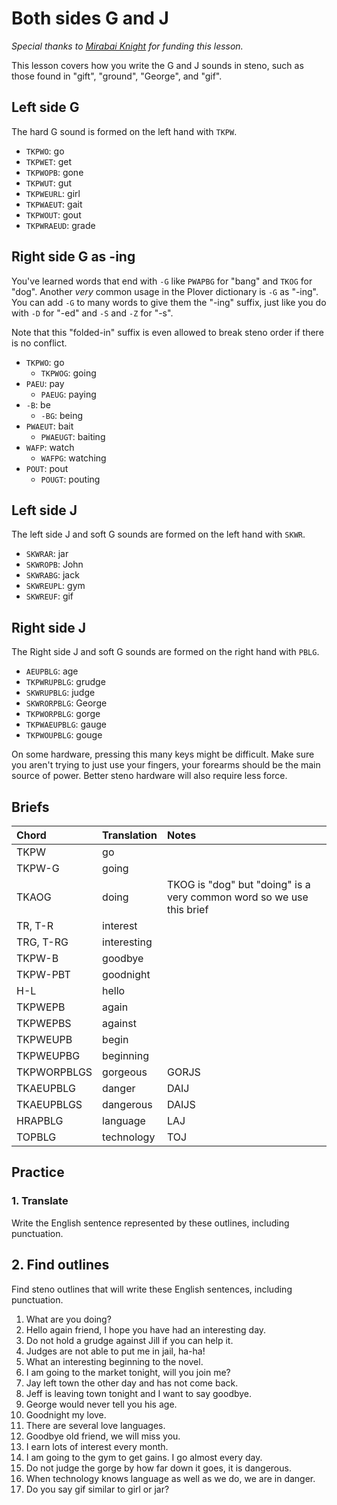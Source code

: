 # Both sides G and J

_Special thanks to [_Mirabai Knight_](http://stenoknight.com) for funding this lesson._

This lesson covers how you write the G and J sounds in steno, such as those found in "gift", "ground", "George", and "gif".

## Left side G

The hard G sound is formed on the left hand with `TKPW`.

<Steno-Display labels="all" stroke="G" />

- `TKPWO`: go
- `TKPWET`: get
- `TKPWOPB`: gone
- `TKPWUT`: gut
- `TKPWEURL`: girl
- `TKPWAEUT`: gait
- `TKPWOUT`: gout
- `TKPWRAEUD`: grade

## Right side G as -ing

You've learned words that end with `-G` like `PWAPBG` for "bang" and `TKOG` for "dog". Another _very_ common usage in the Plover dictionary is `-G` as "-ing". You can add `-G` to many words to give them the "-ing" suffix, just like you do with `-D` for "-ed" and `-S` and `-Z` for "-s".

<Steno-Display labels="all" stroke="-G" />

Note that this "folded-in" suffix is even allowed to break steno order if there is no conflict.

- `TKPWO`: go
  - `TKPWOG`: going
- `PAEU`: pay
  - `PAEUG`: paying
- `-B`: be
  - `-BG`: being
- `PWAEUT`: bait
  - `PWAEUGT`: baiting
- `WAFP`: watch
  - `WAFPG`: watching
- `POUT`: pout
  - `POUGT`: pouting

## Left side J

The left side J and soft G sounds are formed on the left hand with `SKWR`.

<Steno-Display labels="all" stroke="J" />

- `SKWRAR`: jar
- `SKWROPB`: John
- `SKWRABG`: jack
- `SKWREUPL`: gym
- `SKWREUF`: gif

## Right side J

The Right side J and soft G sounds are formed on the right hand with `PBLG`.

<Steno-Display labels="all" stroke="-J" />

- `AEUPBLG`: age
- `TKPWRUPBLG`: grudge
- `SKWRUPBLG`: judge
- `SKWRORPBLG`: George
- `TKPWORPBLG`: gorge
- `TKPWAEUPBLG`: gauge
- `TKPWOUPBLG`: gouge

On some hardware, pressing this many keys might be difficult. Make sure you aren't trying to just use your fingers, your forearms should be the main source of power. Better steno hardware will also require less force.

## Briefs

| Chord       | Translation | Notes                                                                |
| :---------- | :---------- | :------------------------------------------------------------------- |
| TKPW        | go          |                                                                      |
| TKPW-G      | going       |                                                                      |
| TKAOG       | doing       | TKOG is "dog" but "doing" is a very common word so we use this brief |
| TR, T-R     | interest    |                                                                      |
| TRG, T-RG   | interesting |                                                                      |
| TKPW-B      | goodbye     |                                                                      |
| TKPW-PBT    | goodnight   |                                                                      |
| H-L         | hello       |                                                                      |
| TKPWEPB     | again       |                                                                      |
| TKPWEPBS    | against     |                                                                      |
| TKPWEUPB    | begin       |                                                                      |
| TKPWEUPBG   | beginning   |                                                                      |
| TKPWORPBLGS | gorgeous    | GORJS                                                                |
| TKAEUPBLG   | danger      | DAIJ                                                                 |
| TKAEUPBLGS  | dangerous   | DAIJS                                                                |
| HRAPBLG     | language    | LAJ                                                                  |
| TOPBLG      | technology  | TOJ                                                                  |

## Practice

### 1. Translate

Write the English sentence represented by these outlines, including punctuation.

## 2. Find outlines

Find steno outlines that will write these English sentences, including punctuation.

1. What are you doing?
2. Hello again friend, I hope you have had an interesting day.
3. Do not hold a grudge against Jill if you can help it.
4. Judges are not able to put me in jail, ha-ha!
5. What an interesting beginning to the novel.
6. I am going to the market tonight, will you join me?
7. Jay left town the other day and has not come back.
8. Jeff is leaving town tonight and I want to say goodbye.
9. George would never tell you his age.
10. Goodnight my love.
11. There are several love languages.
12. Goodbye old friend, we will miss you.
13. I earn lots of interest every month.
14. I am going to the gym to get gains. I go almost every day.
15. Do not judge the gorge by how far down it goes, it is dangerous.
16. When technology knows language as well as we do, we are in danger.
17. Do you say gif similar to girl or jar?
